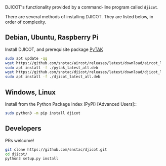DJICOT's functionality provided by a command-line program called `djicot`.

There are several methods of installing DJICOT. They are listed below, in order of complexity.

## Debian, Ubuntu, Raspberry Pi

Install DJICOT, and prerequisite package [PyTAK](https://pytak.rtfd.io) 

```sh linenums="1"
sudo apt update -qq
wget https://github.com/snstac/aircot/releases/latest/download/aircot_latest_all.deb
sudo apt install -f ./pytak_latest_all.deb
wget https://github.com/snstac/djicot/releases/latest/download/djicot_latest_all.deb
sudo apt install -f ./djicot_latest_all.deb
```

## Windows, Linux

Install from the Python Package Index (PyPI) [Advanced Users]::

```sh
sudo python3 -m pip install djicot
```

## Developers

PRs welcome!

```sh linenums="1"
git clone https://github.com/snstac/djicot.git
cd djicot/
python3 setup.py install
```
